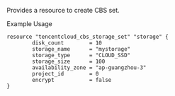 Provides a resource to create CBS set.

Example Usage

```hcl
resource "tencentcloud_cbs_storage_set" "storage" {
        disk_count 		  = 10
        storage_name      = "mystorage"
        storage_type      = "CLOUD_SSD"
        storage_size      = 100
        availability_zone = "ap-guangzhou-3"
        project_id        = 0
        encrypt           = false
}
```